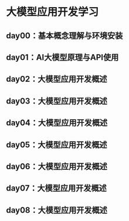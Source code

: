 # 大模型应用开发学习
## day00：基本概念理解与环境安装
## day01：AI大模型原理与API使用
## day02：大模型应用开发概述
## day03：大模型应用开发概述
## day04：大模型应用开发概述
## day05：大模型应用开发概述
## day06：大模型应用开发概述
## day07：大模型应用开发概述
## day08：大模型应用开发概述
